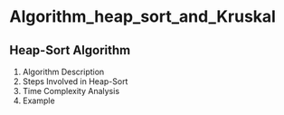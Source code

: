 # Algorithm_heap_sort_and_Kruskal
## Heap-Sort Algorithm

1. Algorithm Description
2. Steps Involved in Heap-Sort
3. Time Complexity Analysis
4. Example
   
